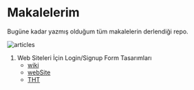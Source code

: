 # Makalelerim

Bugüne kadar yazmış olduğum tüm makalelerin derlendiği repo.

![articles](https://miro.medium.com/max/1000/1*5rcz4XtoqSIlPKDwQopWng.gif) 

1. Web Siteleri İçin Login/Signup Form Tasarımları
   * [wiki](https://github.com/huseyin0x48/makalelerim/wiki/Web-Siteleri-%C4%B0%C3%A7in-Login-Signup-Form-Tasar%C4%B1mlar%C4%B1) 
   * [webSite](https://localhost-0x48.ml/web-siteleri-icin-login-signup-form-tasarimlari/)
   * [THT](https://www.turkhackteam.org/konular/html-css-javascript-hazir-login-form-tasarimlari.1899755/)
